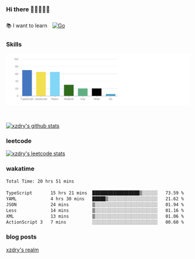 ### Hi there 👋👋👋👋👋

 :books: I want to learn <a href="https://go.dev/" target="_blank"><img style="margin: 10px" src="https://profilinator.rishav.dev/skills-assets/go-original.svg" alt="Go" height="50" /></a>  

### Skills
![](img/2022-09-05-22-04-20.png)

<br />

[![xzdry's github stats](https://github-readme-stats.vercel.app/api?username=xzdry&count_private=true&show_icons=true&theme=vue)](https://github.com/xzdry)

### leetcode
[![xzdry's leetcode stats](https://leetcard.jacoblin.cool/xzdry-2?theme=light&font=Anek%20Kannada&site=cn)](https://leetcode.cn/u/xzdry-2/)

### wakatime
<!--START_SECTION:waka-->

```text
Total Time: 20 hrs 51 mins

TypeScript       15 hrs 21 mins  ██████████████████▒░░░░░░   73.59 %
YAML             4 hrs 30 mins   █████▒░░░░░░░░░░░░░░░░░░░   21.62 %
JSON             24 mins         ▒░░░░░░░░░░░░░░░░░░░░░░░░   01.94 %
Less             14 mins         ▒░░░░░░░░░░░░░░░░░░░░░░░░   01.16 %
XML              13 mins         ▒░░░░░░░░░░░░░░░░░░░░░░░░   01.06 %
ActionScript 3   7 mins          ░░░░░░░░░░░░░░░░░░░░░░░░░   00.60 %
```

<!--END_SECTION:waka-->

### blog posts
[xzdry's realm](https://www.justdry.net/)
